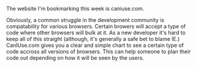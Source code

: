 The website I'm bookmarking this week is caniuse.com.

Obviously, a common struggle in the development community is compatability for various browsers. Certain browers will accept a type of code where other browsers will bulk at it. As a new developer it's hard to keep all of this straight (although, it's generally a safe bet to blame IE.) CanIUse.com gives you a clear and simple chart to see a certain type of code accross all versions of browsers. This can help someone to plan their code out depending on how it will be seen by the users.
